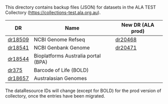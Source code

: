 This directory contains backup files (JSON) for datasets in the ALA TEST Collectory (https://collections-test.ala.org.au). 

DR      | Name   |  New DR (ALA prod)
--------|--------|---------
[dr18509](https://raw.githubusercontent.com/ARGA-Genomes/arga-data/master/metadata/dr18509.json) | NCBI Genome Refseq | [dr20468](https://collections.ala.org.au/public/show/dr20468)
[dr18541](https://raw.githubusercontent.com/ARGA-Genomes/arga-data/master/metadata/dr18541.json) | NCBI Genbank Genome | [dr20471](https://collections.ala.org.au/public/show/dr20471)
[dr18544](https://raw.githubusercontent.com/ARGA-Genomes/arga-data/master/metadata/dr18544.json) | Bioplatforms Australia portal (BPA) |
[dr375](https://raw.githubusercontent.com/ARGA-Genomes/arga-data/master/metadata/dr375.json)   | Barcode of Life (BOLD) |
[dr18657](https://raw.githubusercontent.com/ARGA-Genomes/arga-data/master/metadata/dr18657.json) | Australasian Genomes

The dataResource IDs will change (except for BOLD) for the prod version of collectory, once the entries have been migrated.
